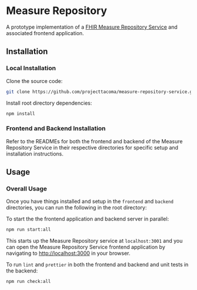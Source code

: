# Measure Repository

A prototype implementation of a [FHIR Measure Repository Service](https://build.fhir.org/ig/HL7/cqf-measures/measure-repository-service.html) and associated frontend application.

## Installation

### Local Installation

Clone the source code:

```bash
git clone https://github.com/projecttacoma/measure-repository-service.git
```

Install root directory dependencies:

```bash
npm install
```

### Frontend and Backend Installation

Refer to the READMEs for both the frontend and backend of the Measure Repository Service in their respective directories for specific setup and installation instructions.

## Usage

### Overall Usage

Once you have things installed and setup in the `frontend` and `backend` directories, you can run the following in the root directory:

To start the the frontend application and backend server in parallel:

```bash
npm run start:all
```

This starts up the Measure Repository service at `localhost:3001` and you can open the Measure Repository Service frontend application by navigating to [http://localhost:3000](http://localhost:3000) in your browser.

To run `lint` and `prettier` in both the frontend and backend and unit tests in the backend:

```bash
npm run check:all
```
